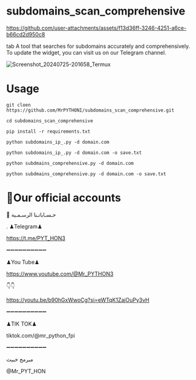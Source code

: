 # subdomains_scan_comprehensive


https://github.com/user-attachments/assets/f13d36ff-3246-4251-a6ce-b66cd2d950c8


tab A tool that searches for subdomains accurately and comprehensively. To update the widget, you can visit us on our Telegram channel.


![Screenshot_20240725-201658_Termux](https://github.com/user-attachments/assets/bdcb4572-342c-4ced-ac53-d15941f4b94f)

# Usage

`git cloen https://github.com/MrPYTHONI/subdomains_scan_comprehensive.git`


`cd subdomains_scan_comprehensive`


`pip install -r requirements.txt`


`python subdomains_ip_.py -d domain.com`

`python subdomains_ip_.py -d domain.com -o save.txt`


`python subdmains_comprehensive.py -d domain.com`

`python subdmains_comprehensive.py -d domain.com -o save.txt`


# 📱Our official accounts 

📱 حـسـاباتـنا الرسـمـية

. ♟Telegram♟

https://t.me/PYT_HON3

➖➖➖➖➖➖➖➖➖➖

♟You Tube♟

https://www.youtube.com/@Mr_PYTHON3

👇👇

https://youtu.be/b90hGxWwoCg?si=eWTqK1ZajOuPy3vH

➖➖➖➖➖➖➖➖➖➖

♟TIK TOK♟

tiktok.com/@mr_python_fpi

➖➖➖➖➖➖➖➖➖➖

مبرمج خبيث

@Mr_PYT_HON

